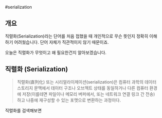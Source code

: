 #serialization 

## 개요 
직렬화(Serialization)라는 단어를 처음 접했을 때 개인적으로 무슨 뜻인지 정확히 이해하기 어려웠습니다. 단어 자체가 직관적이지 않기 때문이죠.

오늘은 직렬화가 무엇이고 왜 필요한건지 알아보겠습니다.

## 직렬화 (Serialization)

> 직렬화(直列化) 또는 시리얼라이제이션(serialization)은 컴퓨터 과학의 데이터 스토리지 문맥에서 데이터 구조나 오브젝트 상태를 동일하거나 다른 컴퓨터 환경에 저장(이를테면 파일이나 메모리 버퍼에서, 또는 네트워크 연결 링크 간 전송)하고 나중에 재구성할 수 있는 포맷으로 변환하는 과정이다.

직렬화를 검색해보면